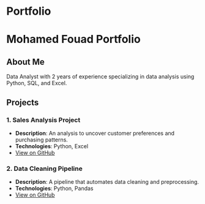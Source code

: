 # Portfolio
# Mohamed Fouad Portfolio

## About Me
Data Analyst with 2 years of experience specializing in data analysis using Python, SQL, and Excel.

## Projects
### 1. Sales Analysis Project
- **Description**: An analysis to uncover customer preferences and purchasing patterns.
- **Technologies**: Python, Excel
- [View on GitHub](https://github.com/username/sales-analysis)

### 2. Data Cleaning Pipeline
- **Description**: A pipeline that automates data cleaning and preprocessing.
- **Technologies**: Python, Pandas
- [View on GitHub](https://github.com/username/data-cleaning-pipeline)

